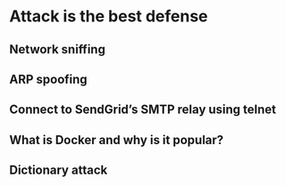 # Attack is the best defense

## Network sniffing
## ARP spoofing
## Connect to SendGrid’s SMTP relay using telnet
## What is Docker and why is it popular?
## Dictionary attack
